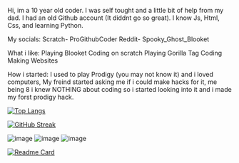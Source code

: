 Hi, im a 10 year old coder. 
I was self tought and a little bit of help from my dad.
I had an old Github account (It diddnt go so great).
I know Js, Html, Css, and learning Python.

My socials:
Scratch- ProGithubCoder
Reddit- Spooky_Ghost_Blooket

What i like:
Playing Blooket
Coding on scratch
Playing Gorilla Tag
Coding
Making Websites

How i started:
I used to play Prodigy (you may not know it) and i loved computers, My freind started asking me if i could make hacks for it, me being 8 i knew NOTHING about coding so i
started looking into it and i made my forst prodigy hack.












[![Top Langs](https://github-readme-stats.vercel.app/api/top-langs/?username=UsefullCoder)](https://github.com/anuraghazra/github-readme-stats)























[![GitHub Streak](https://streak-stats.demolab.com/?user=UsefullCoder)](https://git.io/streak-stats)



![image](https://user-images.githubusercontent.com/125095252/218858083-878a5748-99bc-4e8e-a834-1cabfee6dc83.png)
![image](https://user-images.githubusercontent.com/125095252/218858311-da3aaccc-3d52-4641-a318-4e0bea971206.png)
![image](https://user-images.githubusercontent.com/125095252/218858499-e0b4be5f-c40b-4b47-ac07-d556bcbb3147.png)
























[![Readme Card](https://github-readme-stats.vercel.app/api/pin/?username=UsefullCoder&repo=CookieClicker)](https://github.com/anuraghazra/github-readme-stats)


